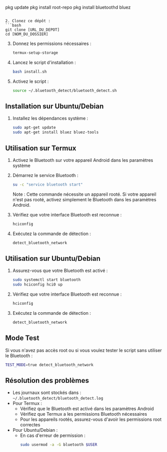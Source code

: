 pkg update
   pkg install root-repo
   pkg install bluetoothd bluez
   ```

2. Clonez ce dépôt :
   ```bash
   git clone [URL_DU_DEPOT]
   cd [NOM_DU_DOSSIER]
   ```

3. Donnez les permissions nécessaires :
   ```bash
   termux-setup-storage
   ```

4. Lancez le script d'installation :
   ```bash
   bash install.sh
   ```

5. Activez le script :
   ```bash
   source ~/.bluetooth_detect/bluetooth_detect.sh
   ```

## Installation sur Ubuntu/Debian

1. Installez les dépendances système :
   ```bash
   sudo apt-get update
   sudo apt-get install bluez bluez-tools
   ```

## Utilisation sur Termux

1. Activez le Bluetooth sur votre appareil Android dans les paramètres système

2. Démarrez le service Bluetooth :
   ```bash
   su -c "service bluetooth start"
   ```
   Note : Cette commande nécessite un appareil rooté. Si votre appareil n'est pas rooté, activez simplement le Bluetooth dans les paramètres Android.

3. Vérifiez que votre interface Bluetooth est reconnue :
   ```bash
   hciconfig
   ```

4. Exécutez la commande de détection :
   ```bash
   detect_bluetooth_network
   ```

## Utilisation sur Ubuntu/Debian

1. Assurez-vous que votre Bluetooth est activé :
   ```bash
   sudo systemctl start bluetooth
   sudo hciconfig hci0 up
   ```

2. Vérifiez que votre interface Bluetooth est reconnue :
   ```bash
   hciconfig
   ```

3. Exécutez la commande de détection :
   ```bash
   detect_bluetooth_network
   ```

## Mode Test

Si vous n'avez pas accès root ou si vous voulez tester le script sans utiliser le Bluetooth :
```bash
TEST_MODE=true detect_bluetooth_network
```

## Résolution des problèmes

- Les journaux sont stockés dans : `~/.bluetooth_detect/bluetooth_detect.log`
- Pour Termux :
  - Vérifiez que le Bluetooth est activé dans les paramètres Android
  - Vérifiez que Termux a les permissions Bluetooth nécessaires
  - Pour les appareils rootés, assurez-vous d'avoir les permissions root correctes
- Pour Ubuntu/Debian :
  - En cas d'erreur de permission :
    ```bash
    sudo usermod -a -G bluetooth $USER